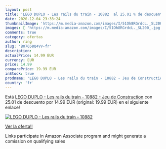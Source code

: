 ```yaml
---
layout: post
title: 'LEGO DUPLO - Les rails du train - 10882  al 25.01 % de descuento'
date: 2020-12-04 23:33:24
thumbnailImage: 'https://m.media-amazon.com/images/I/51Oh8RGrdcL._SL200_.jpg'
images: [ 'https://m.media-amazon.com/images/I/51Oh8RGrdcL._SL200_.jpg' ]
comments: true
category: ofertas
author: ring
slug: 'B07658Q4VV-fr'
description:
actualPrice: 14.99 EUR
currency: EUR
price: 14.99
comparePrice: 19.99 EUR
inStock: true
prodname: 'LEGO DUPLO - Les rails du train - 10882 - Jeu de Construction'
country: 'fr'
---
```


Está [LEGO DUPLO - Les rails du train - 10882 - Jeu de Construction](https://www.amazon.fr/dp/B07658Q4VV/?tag=tolees0d-21) con 25.01 de descuento por 14.99 EUR (original: 19.99 EUR) en el siguiente enlace!

[![LEGO DUPLO - Les rails du train - 10882 ](https://m.media-amazon.com/images/I/51Oh8RGrdcL._SL200_.jpg)](https://www.amazon.fr/dp/B07658Q4VV/?tag=tolees0d-21)

[Ver la oferta!!](https://www.amazon.fr/dp/B07658Q4VV/?tag=tolees0d-21)

Links participate in Amazon Associate program and might generate a comission on qualifying sales


